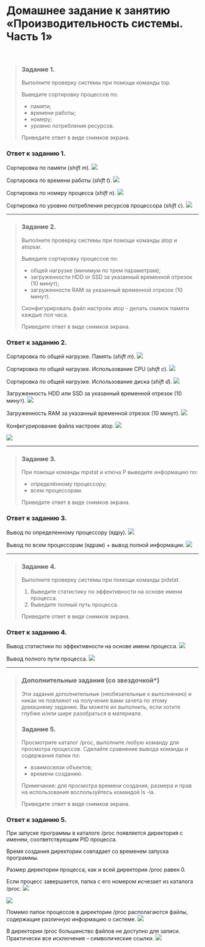 # Домашнее задание к занятию «Производительность системы. Часть 1»
<br>

> ### Задание 1.
> Выполните проверку системы при помощи команды top.
>
> Выведите сортировку процессов по:
> *	памяти;
> *	времени работы;
> *	номеру;
> *	уровню потребления ресурсов.
>
> Приведите ответ в виде снимков экрана.
> 
### Ответ к заданию 1.
Сортировка по памяти (*shift m*).
<kbd><img src="/img/slinc-5.1.1.png"></kbd>
 
Сортировка по времени работы (*shift t*).
<kbd><img src="/img/slinc-5.1.2.png"></kbd>
 
Сортировка по номеру процесса (*shift n*).
<kbd><img src="/img/slinc-5.1.3.png"></kbd>
 
Сортировка по уровню потребления ресурсов процессора (*shift c*).
<kbd><img src="/img/slinc-5.1.4.png"></kbd>
 
---

> ### Задание 2.
> Выполните проверку системы при помощи команды atop и atopsar.
>
> Выведите сортировку процессов по:
> *	общей нагрузке (минимум по трем параметрам);
> *	загруженности HDD or SSD за указанный временной отрезок (10 минут);
> *	загруженности RAM за указанный временной отрезок (10 минут).
> 
> Сконфигурировать файл настроек atop - делать снимок памяти каждые пол часа.
>
> Приведите ответ в виде снимков экрана.
>
### Ответ к заданию 2.
Сортировка по общей нагрузке. Память (*shift m*).
<kbd><img src="/img/slinc-5.2.1.png"></kbd>
 
Сортировка по общей нагрузке. Использование CPU (*shift c*).
<kbd><img src="/img/slinc-5.2.2.png"></kbd>
 
Сортировка по общей нагрузке. Использование диска (*shift d*).
<kbd><img src="/img/slinc-5.2.3.png"></kbd>
 
Загруженность HDD или SSD за указанный временной отрезок (10 минут).
<kbd><img src="/img/slinc-5.2.4.png"></kbd>
 
Загруженность RAM за указанный временной отрезок (10 минут).
<kbd><img src="/img/slinc-5.2.5.png"></kbd>
 
Конфигурирование файла настроек atop.
<kbd><img src="/img/slinc-5.2.6.png"></kbd>
 
<kbd><img src="/img/slinc-5.2.7.png"></kbd>
 
---

> ### Задание 3.
> При помощи команды mpstat и ключа P выведите информацию по:
> *	определённому процессору;
> *	всем процессорам.
>
> Приведите ответ в виде снимков экрана.
>
### Ответ к заданию 3.
Вывод по определенному процессору (ядру).
<kbd><img src="/img/slinc-5.3.1.png"></kbd>
 
Вывод по всем процессорам (ядрам) + вывод полной информации.
<kbd><img src="/img/slinc-5.3.2.png"></kbd>

---

> ### Задание 4.
> Выполните проверку системы при помощи команды pidstat.
> 1.	Выведите статистику по эффективности на основе имени процесса.
> 2.	Выведите полный путь процесса.
>
> Приведите ответ в виде снимков экрана.
>
### Ответ к заданию 4.
Вывод статистики по эффективности на основе имени процесса.
<kbd><img src="/img/slinc-5.4.1.png"></kbd>
 
Вывод полного пути процесса.
<kbd><img src="/img/slinc-5.4.2.png"></kbd>

---

> ### Дополнительные задания (со звездочкой*)
> Эти задания дополнительные (необязательные к выполнению) и никак не повлияют на получение вами зачета по этому домашнему заданию. Вы можете их выполнить, если хотите глубже и/или шире разобраться в материале.
>
> ### Задание 5.
> Просмотрите каталог /proc, выполните любую команду для просмотра процессов.
> Сделайте сравнение вывода команды и содержания папки по:
> *	взаимосвязи объектов;
> *	времени созданию.
>
> Примечания: для просмотра времени создания, размера и прав на использования воспользуйтесь командой ls -la.
>
> Приведите ответ в виде снимков экрана.
>
### Ответ к заданию 5.
При запуске программы в каталоге /proc появляется директория с именем, соответствующим PID процесса.

Время создания директории совпадает со временем запуска программы.

Размер директории процесса, как и всей директории /proc равен 0.

Если процесс завершается, папка с его номером исчезает из каталога /proc.
<kbd><img src="/img/slinc-5.5.1.png"></kbd>
 
<kbd><img src="/img/slinc-5.5.2.png"></kbd>
 
Помимо папок процессов в директории /proc располагаются файлы, содержащие различную информацию о системе.
<kbd><img src="/img/slinc-5.5.3.png"></kbd>
 
В директории /proc большинство файлов не доступно для записи. Практически все исключения – символические ссылки.
<kbd><img src="/img/slinc-5.5.4.png"></kbd>
 



